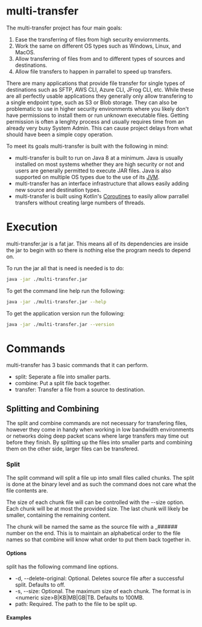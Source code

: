 # multi-transfer
The multi-transfer project has four main goals:
1. Ease the transferring of files from high security enviornments.
1. Work the same on different OS types such as Windows, Linux, and MacOS.
1. Allow transferring of files from and to different types of sources and destinations.
1. Allow file transfers to happen in parrallel to speed up transfers.

There are many applications that provide file transfer for single types of destinations such as SFTP, AWS CLI, Azure CLI, JFrog CLI, etc. While these are all perfectly usable applications they generally only allow transfering to a single endpoint type, such as S3 or Blob storage. They can also be problematic to use in higher security environments where you likely don't have permissions to install them or run unknown executable files. Getting permission is often a lenghty process and usually requires time from an already very busy System Admin. This can cause project delays from what should have been a simple copy operation.

To meet its goals multi-transfer is built with the following in mind:
* multi-transfer is built to run on Java 8 at a minimum. Java is usually installed on most systems whether they are high security or not and users are generally permitted to execute JAR files. Java is also supported on multiple OS types due to the use of its [JVM](https://en.wikipedia.org/wiki/Java_virtual_machine).
* multi-transfer has an interface infrastructure that allows easily adding new source and destination types.
* multi-transfer is built using Kotlin's [Coroutines](https://kotlinlang.org/docs/coroutines-overview.html) to easily allow parrallel transfers without creating large numbers of threads.

# Execution
multi-transfer.jar is a fat jar. This means all of its dependencies are inside the jar to begin with so there is nothing else the program needs to depend on.

To run the jar all that is need is needed is to do:
```bash
java -jar ./multi-transfer.jar
```

To get the command line help run the following:
```bash
java -jar ./multi-transfer.jar --help
```

To get the application version run the following:
```bash
java -jar ./multi-transfer.jar --version
```

# Commands
multi-transfer has 3 basic commands that it can perform.

* split: Seperate a file into smaller parts.
* combine: Put a split file back together.
* transfer: Transfer a file from a source to destination.

## Splitting and Combining
The split and combine commands are not necessary for transfering files, however they come in handy when working in low bandwidth environments or networks doing deep packet scans where large transfers may time out before they finish. By splitting up the files into smaller parts and combining them on the other side, larger files can be transfered. 

### Split
The split command will split a file up into small files called chunks. The split is done at the binary level and as such the command does not care what the file contents are.

The size of each chunk file will can be controlled with the --size option. Each chunk will be at most the provided size. The last chunk will likely be smaller, containing the remaining content.

The chunk will be named the same as the source file with a _###### number on the end. This is to maintain an alphabetical order to the file names so that combine will know what order to put them back together in.

#### Options
split has the following command line options.
* -d, --delete-original: Optional. Deletes source file after a successful split. Defaults to off.
* -s, --size: Optional. The maximum size of each chunk. The format is in \<numeric size\>B|KB|MB|GB|TB. Defaults to 100MB. 
* path: Required. The path to the file to be split up.

#### Examples

```bash

```